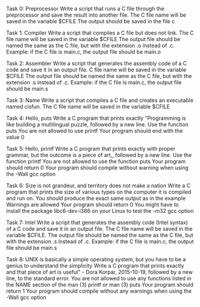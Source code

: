 Task 0: Preprocessor
		Write a script that runs a C file through the preprocessor and save the result into another file.
		The C file name will be saved in the variable $CFILE
		The output should be saved in the file c

Task 1: Compiler
		Write a script that compiles a C file but does not link.
		The C file name will be saved in the variable $CFILE
		The output file should be named the same as the C file, but with the extension .o instead of .c.
		Example: if the C file is main.c, the output file should be main.o
		
Task 2: Assembler
		Write a script that generates the assembly code of a C code and save it in an output file.
		C file name will be saved in the variable $CFILE
		The output file should be named the same as the C file, but with the extension .s instead of .c.
			Example: if the C file is main.c, the output file should be main.s

Task 3: Name
		Write a script that compiles a C file and creates an executable named cisfun.
		The C file name will be saved in the variable $CFILE
			
Task 4: Hello, puts
		Write a C program that prints exactly "Programming is like building a multilingual puzzle, followed by a new line.
			Use the function puts
			You are not allowed to use printf
			Your program should end with the value 0
			
Task 5: Hello, printf
		Write a C program that prints exactly with proper grammar, but the outcome is a piece of art,, followed by a new line.
			Use the function printf
			You are not allowed to use the function puts
			Your program should return 0
			Your program should compile without warning when using the -Wall gcc option
				
Task 6: Size is not grandeur, and territory does not make a nation
		Write a C program that prints the size of various types on the computer it is compiled and run on.
			You should produce the exact same output as in the example
			Warnings are allowed
			Your program should return 0
			You might have to install the package libc6-dev-i386 on your Linux to test the -m32 gcc option

Task 7: Intel
		Write a script that generates the assembly code (Intel syntax) of a C code and save it in an output file.
			The C file name will be saved in the variable $CFILE.
			The output file should be named the same as the C file, but with the extension .s instead of .c.
			Example: if the C file is main.c, the output file should be main.s

Task 8: UNIX is basically a simple operating system, but you have to be a genius to understand the simplicity
		Write a C program that prints exactly and that piece of art is useful" - Dora Korpar, 2015-10-19, followed by a new line, to the standard error.
			You are not allowed to use any functions listed in the NAME section of the man (3) printf or man (3) puts
			Your program should return 1
			Your program should compile without any warnings when using the -Wall gcc option
